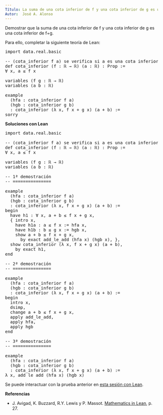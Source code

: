 ```yaml
---
Título: La suma de una cota inferior de f y una cota inferior de g es una cota inferior de f+g
Autor:  José A. Alonso
---
```


Demostrar que la suma de una cota inferior de f y una cota inferior de g es una cota inferior de f+g.

Para ello, completar la siguiente teoría de Lean:

<pre lang="lean">
import data.real.basic

-- (cota_inferior f a) se verifica si a es una cota inferior de f.
def cota_inferior (f : ℝ → ℝ) (a : ℝ) : Prop :=
∀ x, a ≤ f x

variables (f g : ℝ → ℝ)
variables (a b : ℝ)

example
  (hfa : cota_inferior f a)
  (hgb : cota_inferior g b)
  : cota_inferior (λ x, f x + g x) (a + b) :=
sorry
</pre>
<!--more-->

<b>Soluciones con Lean</b>

<pre lang="lean">
import data.real.basic

-- (cota_inferior f a) se verifica si a es una cota inferior de f.
def cota_inferior (f : ℝ → ℝ) (a : ℝ) : Prop :=
∀ x, a ≤ f x

variables (f g : ℝ → ℝ)
variables (a b : ℝ)

-- 1ª demostración
-- ===============

example
  (hfa : cota_inferior f a)
  (hgb : cota_inferior g b)
  : cota_inferior (λ x, f x + g x) (a + b) :=
begin
  have h1 : ∀ x, a + b ≤ f x + g x,
  { intro x,
    have h1a : a ≤ f x := hfa x,
    have h1b : b ≤ g x := hgb x,
    show a + b ≤ f x + g x,
      by exact add_le_add (hfa x) (hgb x), },
  show cota_inferior (λ x, f x + g x) (a + b),
    by exact h1,
end

-- 2ª demostración
-- ===============

example
  (hfa : cota_inferior f a)
  (hgb : cota_inferior g b)
  : cota_inferior (λ x, f x + g x) (a + b) :=
begin
  intro x,
  dsimp,
  change a + b ≤ f x + g x,
  apply add_le_add,
  apply hfa,
  apply hgb
end

-- 3ª demostración
-- ===============

example
  (hfa : cota_inferior f a)
  (hgb : cota_inferior g b)
  : cota_inferior (λ x, f x + g x) (a + b) :=
λ x, add_le_add (hfa x) (hgb x)
</pre>

Se puede interactuar con la prueba anterior en <a href="https://leanprover-community.github.io/lean-web-editor/#url=https://raw.githubusercontent.com/jaalonso/Calculemus/main/src/Suma_de_cotas_inferiores.lean" rel="noopener noreferrer" target="_blank">esta sesión con Lean</a>.

<b>Referencias</b>

+ J. Avigad, K. Buzzard, R.Y. Lewis y P. Massot. [Mathematics in Lean](https://bit.ly/3U4UjBk), p. 27.
